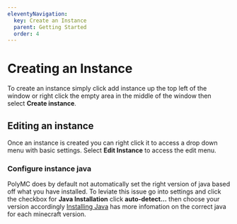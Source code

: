 ```yaml
---
eleventyNavigation:
  key: Create an Instance
  parent: Getting Started
  order: 4
---
```


# Creating an Instance
To create an instance simply click add instance up the top left of the window or right click the empty area in the middle of the window then select **Create instance**.

## Editing an instance
Once an instance is created you can right click it to access a drop down menu with basic settings. Select **Edit Instance** to access the edit menu.

### Configure instance java
PolyMC does by default not automatically set the right version of java based off what you have installed. To leviate this issue go into settings and click the checkbox for **Java Installation** click **auto-detect...** then choose your version accordingly [Installing Java](../installing-java) has more infomation on the correct java for each minecraft version.
